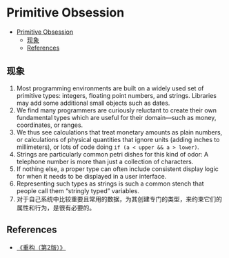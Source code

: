 # Primitive Obsession


<!-- TOC -->

- [Primitive Obsession](#primitive-obsession)
    - [现象](#现象)
    - [References](#references)

<!-- /TOC -->


## 现象
1. Most programming environments are built on a widely used set of primitive types: integers, floating point numbers, and strings. Libraries may add some additional small objects such as dates. 
2. We find many programmers are curiously reluctant to create their own fundamental types which are useful for their domain—such as money, coordinates, or ranges. 
3. We thus see calculations that treat monetary amounts as plain numbers, or calculations of physical quantities that ignore units (adding inches to millimeters), or lots of code doing `if (a < upper && a > lower)`.
4. Strings are particularly common petri dishes for this kind of odor: A telephone number is more than just a collection of characters. 
5. If nothing else, a proper type can often include consistent display logic for when it needs to be displayed in a user interface. 
6. Representing such types as strings is such a common stench that people call them “stringly typed” variables.
7. 对于自己系统中比较重要且常用的数据，为其创建专门的类型，来约束它们的属性和行为，是很有必要的。


## References
* [《重构（第2版）》](https://book.douban.com/subject/33400354/)

